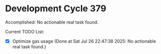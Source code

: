 # Development Cycle 379

Accomplished: No actionable real task found.

Current TODO List:

- [x] Optimize gas usage  (Done at Sat Jul 26 22:47:38 2025: No actionable real task found.)